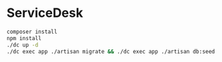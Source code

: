 # ServiceDesk

```bash
composer install
npm install
./dc up -d
./dc exec app ./artisan migrate && ./dc exec app ./artisan db:seed
```
